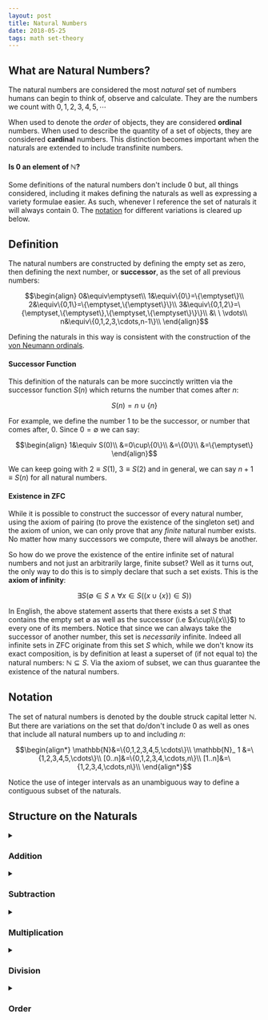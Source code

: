```yaml
---
layout: post
title: Natural Numbers
date: 2018-05-25
tags: math set-theory
---
```

## What are Natural Numbers?
The natural numbers are considered the most *natural* set of numbers humans can begin to think of, observe and calculate. They are the numbers we count with $0,1,2,3,4,5,\cdots$

When used to denote the *order* of objects, they are considered **ordinal** numbers. When used to describe the quantity of a set of objects, they are considered **cardinal** numbers. This distinction becomes important when the naturals are extended to include transfinite numbers.

#### Is $0$ an element of $\mathbb{N}$?
Some definitions of the natural numbers don't include $0$ but, all things considered, including it makes defining the naturals as well as expressing a variety formulae easier. As such, whenever I reference the set of naturals it will always contain $0$. The [notation](#notation) for different variations is cleared up below.

<!--more-->

## Definition
The natural numbers are constructed by defining the empty set as zero, then defining the next number, or **successor**, as the set of all previous numbers:

$$\begin{align}
0&\equiv\emptyset\\
1&\equiv\{0\}=\{\emptyset\}\\
2&\equiv\{0,1\}=\{\emptyset,\{\emptyset\}\}\\
3&\equiv\{0,1,2\}=\{\emptyset,\{\emptyset\},\{\emptyset,\{\emptyset\}\}\}\\
&\ \ \vdots\\
n&\equiv\{0,1,2,3,\cdots,n-1\}\\
\end{align}$$

Defining the naturals in this way is consistent with the construction of the [von Neumann ordinals](http://mathworld.wolfram.com/OrdinalNumber.html).

#### Successor Function
This definition of the naturals can be more succinctly written via the successor function $S(n)$ which returns the number that comes after $n$:

$$S(n)=n\cup\{n\}$$

For example, we define the number $1$ to be the successor, or number that comes after, $0$. Since $0=\emptyset$ we can say:

$$\begin{align}
1&\equiv S(0)\\
&=0\cup\{0\}\\
&=\{0\}\\
&=\{\emptyset\}
\end{align}$$

We can keep going with $2\equiv S(1)$, $3\equiv S(2)$ and in general, we can say $n+1\equiv S(n)$ for all natural numbers.

#### Existence in ZFC
While it is possible to construct the successor of every natural number, using the axiom of pairing (to prove the existence of the singleton set) and the axiom of union, we can only prove that any *finite* natural number exists. No matter how many successors we compute, there will always be another.

So how do we prove the existence of the entire infinite set of natural numbers and not just an arbitrarily large, finite subset? Well as it turns out, the only way to do this is to simply declare that such a set exists. This is the **axiom of infinity**:

$$\exists S\left(\emptyset\in S\land\forall x\in S\left(\left(x\cup\{x\}\right)\in S\right)\right)$$

In English, the above statement asserts that there exists a set $S$ that contains the empty set $\emptyset$ as well as the successor (i.e $x\cup\\{x\\}$) to every one of its members. Notice that since we can always take the successor of another number, this set is *necessarily* infinite. Indeed all infinite sets in ZFC originate from this set $S$ which, while we don't know its exact composition, is by definition at least a superset of (if not equal to) the natural numbers: $\mathbb{N}\subseteq S$. Via the axiom of subset, we can thus guarantee the existence of the natural numbers.

## Notation
The set of natural numbers is denoted by the double struck capital letter $\mathbb{N}$. But there are variations on the set that do/don't include $0$ as well as ones that include all natural numbers up to and including $n$:

$$\begin{align*}
\mathbb{N}&=\{0,1,2,3,4,5,\cdots\}\\
\mathbb{N}_ 1 &=\{1,2,3,4,5,\cdots\}\\
[0..n]&=\{0,1,2,3,4,\cdots,n\}\\
[1..n]&=\{1,2,3,4,\cdots,n\}\\
\end{align*}$$

Notice the use of integer intervals as an unambiguous way to define a contiguous subset of the naturals.

## Structure on the Naturals
<details>
<summary><h3 class="inline">Addition</h3></summary>
Using the successor function and two rules, we can <i>inductively</i> define an operation $+$ such that it forms a commutative monoid $(\mathbb{N},+)$ with identity $0$ on the naturals:

$$a+0=0 \tag{1}$$
$$a+S(b)=S(a+b) \tag{2}$$

<details><summary><strong>Example</strong></summary>

$$\begin{align}
2+2&=2+S(1) \tag{def of $2\equiv S(1)$}\\
&=S(2+1) \tag{addition rule #2}\\
&=S(2+S(0)) \tag{def of $1\equiv S(0)$}\\
&=S(S(2+0)) \tag{addition rule #2}\\
&=S(S(2)) \tag{addition rule #1}\\
&=S(3) \tag{def of $3\equiv S(2)$}\\
&=4 \tag{def of $4\equiv S(3)$}\\
\end{align}$$
</details>
<p></p>

This monoid is also <b>cancellative</b>, meaning that an equation is still true even if we add or remove the same number on both sides:

$$a+c=b+c\implies a=b$$

It is from the addition operation $+$ (and successor function $S(n)$) that we can define all the other operations/relations on the naturals.
<p></p>
</details>

<details>
<summary><h3 class="inline">Subtraction</h3></summary>
We can define subtraction in terms of addition as so:

$$a-b=c\iff a=b+c$$

<!-- The set that represents this binary operation would be constructed like this:

$$-\equiv\{(a,b,c)\in\mathbb{N}^3\mid a=b+c\}$$ -->

But note that the difference between two natural numbers $a-b$ exists only if $a\ge b$. As such, subtraction is not defined for any two natural numbers and so is not closed. Moreover, subtraction isn't associative: $(a-b)-c\not=a-(b-c)$.

<h4>Truncated Subtraction</h4>
However, it is possible to define a meaningful notion of subtraction on the naturals. It's called <b>truncated subtraction</b>, denoted $\dot-$, and forms the magma $(\mathbb{N},\dot-)$.

Using the definition of subtraction above, we can define truncated subtraction as:

$$a\ \dot- \ b=
\begin{cases}
    0,& a<b\\
    a-b,& a\ge b
\end{cases}$$

If we want to define it purely in terms of natural arithmetic, we can <i>inductively</i> define $\dot-$ similar to how we defined $+$:

$$a\ \dot- \ 0=a \tag{1}$$
$$0\ \dot- \ a=0 \tag{2}$$
$$S(a)\ \dot- \ S(b)=a\ \dot- \ b \tag{3}$$

<details><summary><strong>Examples</strong></summary>
When $a>b$
$$\begin{align}
5\ \dot- \ 3&=S(4)\ \dot- \ S(2) \tag{def of $5$ & $3$}\\
&=4\ \dot- \ 2 \tag{subtraction rule #3}\\
&=S(3)\ \dot- \ S(1) \tag{def of $4$ & $2$}\\
&=3\ \dot- \ 1 \tag{subtraction rule #3}\\
&=S(2)\ \dot- \ S(0) \tag{def of $3$ & $1$}\\
&=2\ \dot- \ 0 \tag{subtraction rule #3}\\
&=2 \tag{subtraction rule #1}\\
\end{align}$$

When $a<b$
$$\begin{align}
3\ \dot- \ 5&=S(2)\ \dot- \ S(4) \tag{def of $3$ & $5$}\\
&=2\ \dot- \ 4 \tag{subtraction rule #3}\\
&=S(1)\ \dot- \ S(3) \tag{def of $2$ & $4$}\\
&=1\ \dot- \ 3 \tag{subtraction rule #3}\\
&=S(0)\ \dot- \ S(2) \tag{def of $1$ & $3$}\\
&=0\ \dot- \ 2 \tag{subtraction rule #3}\\
&=0 \tag{subtraction rule #2}\\
\end{align}$$
</details>
<p></p>

In conjunction with the commutative monoid on the naturals $(\mathbb{N},+)$, this operator is referred to as a <b>monus</b> and forms a CMM, commutative monoid with monus: $(\mathbb{N},+,\dot-)$.
<p></p>
</details>

<details>
<summary><h3 class="inline">Multiplication</h3></summary>
We can define the multiplication of natural numbers in terms of repeated addition such that it forms a commutative monoid $(\mathbb{N},\times)$:

$$a\times b=c\iff \underbrace{a+a+\cdots+a}_{b\text{ copies}}=c$$

<!-- The set that represents this binary operation would be constructed like this:

$$\times\equiv\{(a,b,c)\in\mathbb{N}^3\mid\underbrace{a+a+\cdots+a}_{b\text{ copies}}=c\}$$ -->

We can also <i>inductively</i> define $\times$ with 2 rules:

$$a\times 0=0 \tag{1}$$
$$a\times S(b)=(a\times b) + a \tag{2}$$

<details><summary><strong>Example</strong></summary>
$$\begin{align}
2\times 3&=2\times S(2) \tag{def of $3\equiv S(2)$}\\
&=(2\times 2)+2 \tag{multiplication rule #2}\\
&=(2\times S(1))+2 \tag{def of $2\equiv S(1)$}\\
&=((2\times 1)+2)+2 \tag{multiplication rule #2}\\
&=((2\times S(0))+2)+2 \tag{def of $1\equiv S(0)$}\\
&=(((2\times 0)+2)+2)+2 \tag{multiplication rule #2}\\
&=((0+2)+2)+2 \tag{multiplication rule #1}\\
&=(2+2)+2\\
&=4+2\\
&=6\\
\end{align}$$
</details>
<p></p>

Like with addition, this monoid is almost <i>cancellative</i>:

$$a\times c=b\times c\implies a=b$$

However it is not fully due to the fact that the above only holds true when $a,b,c\not=0$.

<h4>Commutative Semiring</h4>
Even further, if we combine the $\times$ operator with the monoid  $(\mathbb{N},+)$ and the fact that it is distributive over $+$:

$$a\times(b+c)=(a\times b)+(a\times c)$$

we obtain the commutative semiring $(\mathbb{N},+,\times)$. It is <i>semi</i> because the $+$ operator has no inverse operation, which is necessary for a full ring.
<p></p>
</details>

<details>
<summary><h3 class="inline">Division</h3></summary>
We can define the division of natural numbers in terms of multiplication:

$$a\div b=c\iff a=b\times c$$

<!-- The set that represents this binary operation would be constructed like this:

$$\div\equiv\{(a,b,c)\in\mathbb{N}^3\mid a=b\times c\}$$ -->

However, like subtraction, division isn't defined for all the naturals and so isn't closed (and certainly isn't associative).

<h4>Euclidean Division</h4>
But, like truncated subtraction, it is possible to define a meaningful division operation on the naturals in terms of $+$ and $\times$. This operation is known as <b>Euclidean division</b> (which I'll denote $\div_E$). It divides two natural numbers $a$ and $b$ and returns a <b>quotient</b> $q$ and a <b>remainder</b> $r$:

$$a\div_E b=(q,r)\iff (a=b\times q+r) \land (r<b)$$

For every pair of naturals there is a <i>unique</i> pair of resultants. As such, you can consider $\div_E$ as a function that maps two naturals to two other naturals:

$$\div_E:\mathbb{N}^2\to\mathbb{N}^2$$

<!-- The set that represents this binary operation would be constructed like this:

$$\div_E\equiv\{(a,b,q,r)\in\mathbb{N}^4\mid a=b\times q+r \land r<b\}$$ -->

<!-- We can *inductively* define division with 2 rules: -->
<p></p>
</details>

<details>
<summary><h3 class="inline">Order</h3></summary>
We can define a total order $\le$ on the natural numbers as so:

$$a\le b\iff(\exists c\in\mathbb{N})\ a+c=b$$

<!-- The set that represents this binary relation would be constructed like this:

$$\le\equiv\{(a,b)\in\mathbb{N}^2\mid(\exists c\in\mathbb{N})\ a+c=b\}$$ -->

The naturals along with this binary relation form a totally ordered set $(\mathbb{N},\le)$ that also happens to be well-ordered. Its order type is $\omega$, the first infinite ordinal.

<h4>Ordered Structures</h4>
In conjunction with some of the algebraic structures mentioned above, the $\le$ relation forms an ordered algebraic structure. To be able to be ordered, the structure's operation must preserve order (which is similar to the cancellative property).

For addition we can create the ordered monoid $(\mathbb{N},+,\le)$ because:

$$a\le b\iff (\forall c\in\mathbb{N})\ a+c\le b+c$$

For multiplication, if we remove $0$ from the naturals, we can create the ordered monoid $(\mathbb{N}^* ,\times,\le)$ because:

$$a\le b\iff (\forall c\in\mathbb{N})\ a\times c\le b\times c$$

Combining these two ordered monoids, we can further create the ordered semiring $(\mathbb{N},+,\times,\le)$

Note that we cannot order the monoid $(\mathbb{N},\times)$ and the magma $(\mathbb{N},\dot-)$ because they do not preserve the ordering in all cases:

<details><summary><strong>Proof of $(\mathbb{N},\times)$</strong></summary>
$$\begin{align}
10\le5&\iff \ 10\times 0\le 5\times 0\\
F&\iff \ 0\le 0\\
F&\iff \ T\\
\therefore\ &\hline{a\le b\nLeftrightarrow (\forall c\in\mathbb{N})\ a\times c\le b\times c}\\
\end{align}$$
</details>

<details><summary><strong>Proof of $(\mathbb{N},\dot-)$</strong></summary>
$$\begin{align}
10\le5&\iff \ 10\ \dot-\ 500\le 5\ \dot-\ 500\\
F&\iff \ 0\le 0\\
F&\iff \ T\\
\therefore\ &\hline{a\le b\nLeftrightarrow (\forall c\in\mathbb{N})\ a\ \dot-\ c\le b\ \dot-\ c}\\
\end{align}$$
</details>

<!-- $$a\le b\iff (\forall c\in\mathbb{N})\ a\ \dot-\ c\le b\ \dot-\ c$$

For truncated subtraction we can create the ordered magma $(\mathbb{N},\dot-,\le)$ and the ordered CMM $(\mathbb{N},+,\dot-,\le)$. -->
</details>
